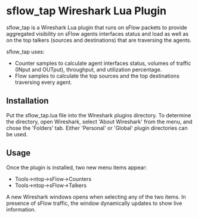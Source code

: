 # sflow_tap Wireshark Lua Plugin

sflow_tap is a Wireshark Lua plugin that runs on sFlow packets to
provide aggregated visibility on sFlow agents interfaces status and
load as well as on the top talkers (sources and destinations) that are
traversing the agents.

sflow_tap uses:
* Counter samples to calculate agent interfaces status, volumes of traffic
(INput and OUTput), throughput, and utilization percentage.
* Flow samples to calculate the top sources and the top destinations
  traversing every agent.

## Installation

Put the sflow_tap.lua file into the Wireshark plugins directory. To
determine the directory, open Wireshark, select 'About Wireshark' from
the menu, and chose the 'Folders' tab. Either 'Personal' or 'Global'
plugin directories can be used.

## Usage

Once the plugin is installed, two new menu items appear:
* Tools->ntop->sFlow->Counters
* Tools->ntop->sFlow->Talkers

A new Wireshark windows opens when selecting any of the two items. In
presence of sFlow traffic, the window dynamically updates to show
live information.

